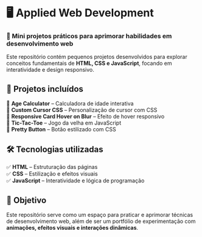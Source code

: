 # 🖥️ Applied Web Development  

### 🚀 Mini projetos práticos para aprimorar habilidades em desenvolvimento web  

Este repositório contém pequenos projetos desenvolvidos para explorar conceitos fundamentais de **HTML, CSS e JavaScript**, focando em interatividade e design responsivo.  

## 📂 Projetos incluídos  

🔹 **Age Calculator** – Calculadora de idade interativa  
🔹 **Custom Cursor CSS** – Personalização de cursor com CSS  
🔹 **Responsive Card Hover on Blur** – Efeito de hover responsivo  
🔹 **Tic-Tac-Toe** – Jogo da velha em JavaScript  
🔹 **Pretty Button** – Botão estilizado com CSS  

## 🛠️ Tecnologias utilizadas  

✅ **HTML** – Estruturação das páginas  
✅ **CSS** – Estilização e efeitos visuais  
✅ **JavaScript** – Interatividade e lógica de programação  

## 📌 Objetivo  

Este repositório serve como um espaço para praticar e aprimorar técnicas de desenvolvimento web, além de ser um portfólio de experimentação com **animações, efeitos visuais e interações dinâmicas**.  

